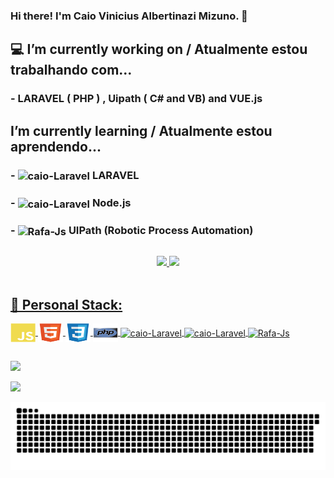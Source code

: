 ### Hi there! I'm Caio Vinicius Albertinazi Mizuno.  👋



## 💻 I’m currently working on / Atualmente estou trabalhando com...
### - LARAVEL ( PHP ) , Uipath ( C# and VB) and VUE.js

## I’m currently learning / Atualmente estou aprendendo...
### - <img align="center" alt="caio-Laravel" height="20" width="20" src="https://laravel.com/img/logomark.min.svg"> LARAVEL
### - <img align="center" alt="caio-Laravel" height="20" width="20" src="https://seeklogo.com/images/N/nodejs-logo-FBE122E377-seeklogo.com.png"> Node.js
### - <img align="center" alt="Rafa-Js" height="40" width="40" src="https://encrypted-tbn0.gstatic.com/images?q=tbn:ANd9GcSEJEQBlFlKVOBiPQ77MEyKDLD0b6za-pr49A&usqp=CAU"> UIPath (Robotic Process Automation)
##

<div align="center">
  <a href="https://caio-mizuno.github.io/Portifolio.io/">
  <img height="180em" src="https://github-readme-stats.vercel.app/api?username=Caio-mizuno&show_icons=true&theme=calm&include_all_commits=true&count_private=true"/>
  <img height="180em" src="https://github-readme-stats.vercel.app/api/top-langs/?username=Caio-mizuno&layout=compact&langs_count=7&theme=calm"/>
</div>

  
<div style="display: inline_block"><br>
  <h2>📌 Personal Stack:</h2>
  <img align="center" alt="Rafa-Js" height="30" width="40" 
       src="https://raw.githubusercontent.com/devicons/devicon/master/icons/javascript/javascript-plain.svg">
  <img align="center" alt="caio-HTML" height="30" width="40" 
       src="https://raw.githubusercontent.com/devicons/devicon/master/icons/html5/html5-original.svg">
  <img align="center" alt="caio-CSS" height="30" width="40" 
       src="https://raw.githubusercontent.com/devicons/devicon/master/icons/css3/css3-original.svg">
  <img align="center" alt="caio-PHP" height="30" width="40"
       src="https://raw.githubusercontent.com/devicons/devicon/master/icons/php/php-original.svg">
  <img align="center" alt="caio-Laravel" height="30" width="40" src="https://laravel.com/img/logomark.min.svg">
  <img align="center" alt="caio-Laravel" height="30" width="30" 
       src="https://upload.wikimedia.org/wikipedia/commons/thumb/0/09/Wordpress-Logo.svg/2048px-Wordpress-Logo.svg.png">
  <img align="center" alt="Rafa-Js" height="40" width="40" 
       src="https://encrypted-tbn0.gstatic.com/images?q=tbn:ANd9GcSEJEQBlFlKVOBiPQ77MEyKDLD0b6za-pr49A&usqp=CAU">
</div>
  
  
##
 
<div> 
  
  <a href="https://www.instagram.com/caio_mizuno/" target="_blank"><img src="https://img.shields.io/badge/-Instagram-%23E4405F?style=for-the-badge&logo=instagram&logoColor=white" target="_blank"></a>
  
 
  <a href="https://www.linkedin.com/in/caio-mizuno/" target="_blank"><img src="https://img.shields.io/badge/-LinkedIn-%230077B5?style=for-the-badge&logo=linkedin&logoColor=white" target="_blank"></a> 
 
  ![Snake animation](https://github.com/Caio-mizuno/Caio-mizuno/blob/output/github-contribution-grid-snake.svg)
 
</div>
